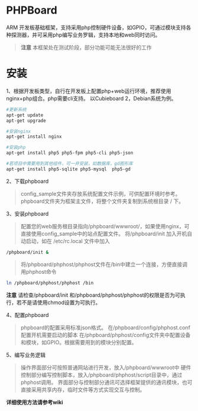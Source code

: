 # PHPBoard
ARM 开发板基础框架，支持采用php控制硬件设备，如GPIO，可通过模块支持各种探测器，并可采用php编写业务罗辑，支持本地和web同时访问。

>**注意** 本框架处在测试阶段，部分功能可能无法很好的工作

# 安装

1、根据开发板类型，自行在开发板上配置php+web运行环境，推荐使用nginx+php组合。php需要cli支持。
以Cubieboard 2，Debian系统为例。
```bash
#更新系统
apt-get update
apt-get upgrade

#安装nginx
apt-get install nginx

#安装php
apt-get install php5 php5-fpm php5-cli php5-json

#若项目中需要用到其他组件，可一并安装，如数据库，gd图形库
apt-get install php5-sqlite php5-mysql  php5-gd

```

2、下载phpboard
>config_sample文件夹存放系统配置文件示例，可供配置环境时参考。
>phpboard文件夹为框架主文件，将整个文件夹复制到系统根目录 / 下。

3、安装phpboard
>配置您的web服务根目录指向/phpboard/wwwroot/，如果使用nginx，可直接使用config_sample中的站点配置文件。
>将/phpboard/init 加入开机自动启动，如在 /etc/rc.local 文件中加入
```bash
/phpboard/init &
```
>将/phpboard/phphost/phphost文件在/bin中建立一个连接，方便直接调用phphost命令
```bash
ln /phpboard/phphost/phphost /bin
```
**注意** 请检查/phpboard/init 和/phpboard/phphost/phphost的权限是否为可执行，若不是请使用chmod设置为可执行。

4、配置phpboard
>phpboard的配置采用标准json格式。
>在/phpboard/config/phphost.conf 配置开机需要启动的脚本
>在/phpboard/phphost/config文件夹中配置设备和模块，如GPIO。根据需要用到的模块分别配置。

5、编写业务逻辑
>操作界面部分可按照普通网站进行开发，放入/phpboard/wwwroot中
>硬件控制部分编写控制脚本，放入/phpboard/phphost/script目录中，通过phphost调用。
>界面部分与控制部分通讯可选择框架提供的通讯模块，也可直接采用共享内存，临时文件等方式实现交互与控制。

**详细使用方法请参考wiki**
